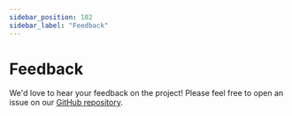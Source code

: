 ```yaml
---
sidebar_position: 102
sidebar_label: "Feedback"
---
```


# Feedback

We'd love to hear your feedback on the project! Please feel free to open an issue on our [GitHub repository](https://github.com/fuxiaohei/runtime-land/issues/new/).
